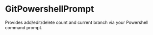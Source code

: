# GitPowershellPrompt
Provides add/edit/delete count and current branch via your Powershell command prompt.
